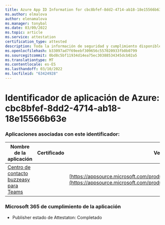 ```yaml
---
title: Azure App ID Information for cbc8bfef-8dd2-4714-ab18-18e15566b63e
ms.author: elmalova
author: elenamalova
ms.manager: tonybal
ms.date: 03/09/2022
ms.topic: article
ms.service: attestation
certification_type: attested
description: Toda la información de seguridad y cumplimiento disponible para cbc8bfef-8dd2-4714-ab18-18e15566b63e.
ms.openlocfilehash: b33097ad7f69eebf309656c557020933fb0b0799
ms.sourcegitcommit: 0bd8c5bf11934d14ea75ec30388534345dcb02a5
ms.translationtype: MT
ms.contentlocale: es-ES
ms.lasthandoff: 03/10/2022
ms.locfileid: "63424928"
---
```

# <a name="azure-app-id-cbc8bfef-8dd2-4714-ab18-18e15566b63e"></a>Identificador de aplicación de Azure: cbc8bfef-8dd2-4714-ab18-18e15566b63e


### <a name="apps-associated-with-this-id"></a>Aplicaciones asociadas con este identificador:
| **Nombre de la aplicación** | **Certificado** | **Ver en AppSource** |
|--------------|---------------|-----------------------|
| [Centro de contacto buzzeasy para Teams](https://docs.microsoft.com/microsoft-365-app-certification/forward/geomant.buzzeasy_teams_contact_center) |  | [https://appsource.microsoft.com/product/office/geomant.buzzeasy_teams_contact_center](https://appsource.microsoft.com/product/office/geomant.buzzeasy_teams_contact_center) |

### <a name="microsoft-365-app-compliance-status"></a>Microsoft 365 de cumplimiento de la aplicación
- Publisher estado de Attestaton: Completado
